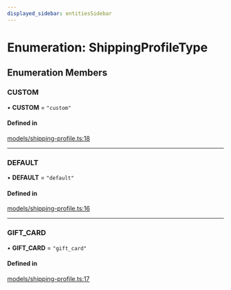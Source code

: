 ```yaml
---
displayed_sidebar: entitiesSidebar
---
```


# Enumeration: ShippingProfileType

## Enumeration Members

### CUSTOM

• **CUSTOM** = ``"custom"``

#### Defined in

[models/shipping-profile.ts:18](https://github.com/medusajs/medusa/blob/9dcd62c73/packages/medusa/src/models/shipping-profile.ts#L18)

___

### DEFAULT

• **DEFAULT** = ``"default"``

#### Defined in

[models/shipping-profile.ts:16](https://github.com/medusajs/medusa/blob/9dcd62c73/packages/medusa/src/models/shipping-profile.ts#L16)

___

### GIFT\_CARD

• **GIFT\_CARD** = ``"gift_card"``

#### Defined in

[models/shipping-profile.ts:17](https://github.com/medusajs/medusa/blob/9dcd62c73/packages/medusa/src/models/shipping-profile.ts#L17)
